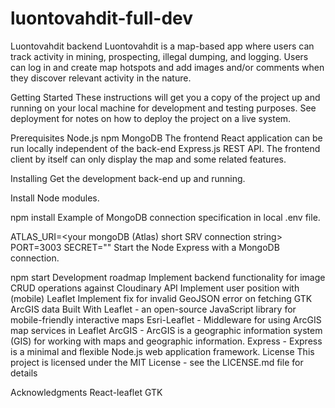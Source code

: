 # luontovahdit-full-dev
Luontovahdit backend
Luontovahdit is a map-based app where users can track activity in mining, prospecting, illegal dumping, and logging. Users can log in and create map hotspots and add images and/or comments when they discover relevant activity in the nature.

Getting Started
These instructions will get you a copy of the project up and running on your local machine for development and testing purposes. See deployment for notes on how to deploy the project on a live system.

Prerequisites
Node.js npm MongoDB The frontend React application can be run locally independent of the back-end Express.js REST API. The frontend client by itself can only display the map and some related features.

Installing
Get the development back-end up and running.

Install Node modules.

npm install
Example of MongoDB connection specification in local .env file.

ATLAS_URI=<your mongoDB (Atlas) short SRV connection string>
PORT=3003
SECRET="<yoursecred>"
Start the Node Express with a MongoDB connection.

npm start
Development roadmap
Implement backend functionality for image CRUD operations against Cloudinary API
Implement user position with (mobile) Leaflet
Implement fix for invalid GeoJSON error on fetching GTK ArcGIS data
Built With
Leaflet - an open-source JavaScript library for mobile-friendly interactive maps
Esri-Leaflet - Middleware for using ArcGIS map services in Leaflet
ArcGIS - ArcGIS is a geographic information system (GIS) for working with maps and geographic information.
Express - Express is a minimal and flexible Node.js web application framework.
License
This project is licensed under the MIT License - see the LICENSE.md file for details

Acknowledgments
React-leaflet
GTK
